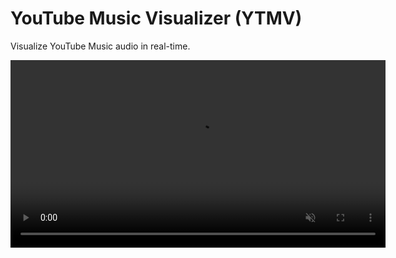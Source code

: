 # YouTube Music Visualizer (YTMV)

Visualize YouTube Music audio in real-time.

<video autoplay loop muted playsinline width="600">
  <source src="preview.webm" type="video/webm">
</video>
